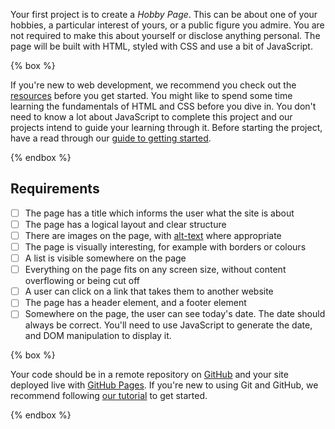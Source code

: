 Your first project is to create a _Hobby Page_. This can be about one of your hobbies, a particular interest of yours, or a public figure you admire. You are not required to make this about yourself or disclose anything personal. The page will be built with HTML, styled with CSS and use a bit of JavaScript.

{% box %}

If you're new to web development, we recommend you check out the [resources](../resources) before you get started. You might like to spend some time learning the fundamentals of HTML and CSS before you dive in. You don't need to know a lot about JavaScript to complete this project and our projects intend to guide your learning through it. Before starting the project, have a read through our [guide to getting started](/course/getting-started/).

{% endbox %}

## Requirements

- [ ] The page has a title which informs the user what the site is about
- [ ] The page has a logical layout and clear structure
- [ ] There are images on the page, with [alt-text](https://webaim.org/techniques/alttext/) where appropriate
- [ ] The page is visually interesting, for example with borders or colours
- [ ] A list is visible somewhere on the page
- [ ] Everything on the page fits on any screen size, without content overflowing or being cut off
- [ ] A user can click on a link that takes them to another website
- [ ] The page has a header element, and a footer element
- [ ] Somewhere on the page, the user can see today's date. The date should always be correct. You'll need to use JavaScript to generate the date, and DOM manipulation to display it.

{% box %}

Your code should be in a remote repository on [GitHub](http://www.github.com) and your site deployed live with [GitHub Pages](https://pages.github.com/). If you're new to using Git and GitHub, we recommend following [our tutorial](/workshops/git-intro/) to get started.

{% endbox %}
